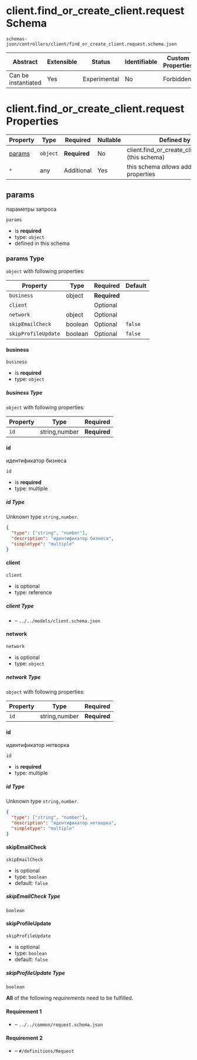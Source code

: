 # client.find_or_create_client.request Schema

```
schemas-json/controllers/client/find_or_create_client.request.schema.json
```

| Abstract            | Extensible | Status       | Identifiable | Custom Properties | Additional Properties | Defined In                                                                                                |
| ------------------- | ---------- | ------------ | ------------ | ----------------- | --------------------- | --------------------------------------------------------------------------------------------------------- |
| Can be instantiated | Yes        | Experimental | No           | Forbidden         | Permitted             | [controllers/client/find_or_create_client.request.schema.json](find_or_create_client.request.schema.json) |

# client.find_or_create_client.request Properties

| Property          | Type     | Required     | Nullable | Defined by                                         |
| ----------------- | -------- | ------------ | -------- | -------------------------------------------------- |
| [params](#params) | `object` | **Required** | No       | client.find_or_create_client.request (this schema) |
| `*`               | any      | Additional   | Yes      | this schema _allows_ additional properties         |

## params

параметры запроса

`params`

- is **required**
- type: `object`
- defined in this schema

### params Type

`object` with following properties:

| Property            | Type    | Required     | Default |
| ------------------- | ------- | ------------ | ------- |
| `business`          | object  | **Required** |         |
| `client`            |         | Optional     |         |
| `network`           | object  | Optional     |         |
| `skipEmailCheck`    | boolean | Optional     | `false` |
| `skipProfileUpdate` | boolean | Optional     | `false` |

#### business

`business`

- is **required**
- type: `object`

##### business Type

`object` with following properties:

| Property | Type          | Required     |
| -------- | ------------- | ------------ |
| `id`     | string,number | **Required** |

#### id

идентификатор бизнеса

`id`

- is **required**
- type: multiple

##### id Type

Unknown type `string,number`.

```json
{
  "type": ["string", "number"],
  "description": "идентификатор бизнеса",
  "simpletype": "multiple"
}
```

#### client

`client`

- is optional
- type: reference

##### client Type

- []() – `../../models/client.schema.json`

#### network

`network`

- is optional
- type: `object`

##### network Type

`object` with following properties:

| Property | Type          | Required     |
| -------- | ------------- | ------------ |
| `id`     | string,number | **Required** |

#### id

идентификатор нетворка

`id`

- is **required**
- type: multiple

##### id Type

Unknown type `string,number`.

```json
{
  "type": ["string", "number"],
  "description": "идентификатор нетворка",
  "simpletype": "multiple"
}
```

#### skipEmailCheck

`skipEmailCheck`

- is optional
- type: `boolean`
- default: `false`

##### skipEmailCheck Type

`boolean`

#### skipProfileUpdate

`skipProfileUpdate`

- is optional
- type: `boolean`
- default: `false`

##### skipProfileUpdate Type

`boolean`

**All** of the following _requirements_ need to be fulfilled.

#### Requirement 1

- []() – `../../common/request.schema.json`

#### Requirement 2

- []() – `#/definitions/Request`
